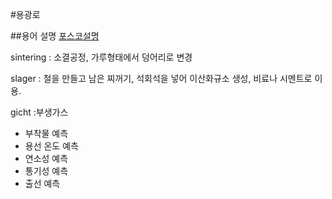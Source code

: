 <!-- 한글로 자료조사 -->
#용광로

##용어 설명
[포스코설명](https://newsroom.posco.com/kr/%ec%9a%a9%ea%b4%91%eb%a1%9c-%ed%95%b4%eb%b6%80%ed%95%99-%ec%a0%9c%ec%b2%a0%ec%86%8c%ec%9d%98-%ec%8b%ac%ec%9e%a5-%ec%9a%a9%ea%b4%91%eb%a1%9c-%ec%96%b4%eb%94%94%ea%b9%8c%ec%a7%80-%eb%b4%a4%eb%8b%88/)

sintering
: 소결공정, 가루형태에서 덩어리로 변경

slager
: 철을 만들고 남은 찌꺼기, 석회석을 넣어 이산화규소 생성, 
비료나 시멘트로 이용.

gicht
:부생가스


- 부착물 예측
- 용선 온도 예측
- 연소성 예측
- 통기성 예측
- 출선 예측